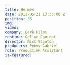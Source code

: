 ```yaml
---
title: Hermes
date: 2013-05-21 13:35:00 Z
position: 35
img: 
video: 
company: Bark Films
runtime: Online Content
director: Rick Stanton
producers: Penny Gabriel
role: Production Assistant
is-featured: 
---
```


